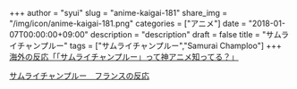 +++
author = "syui"
slug = "anime-kaigai-181"
share_img = "/img/icon/anime-kaigai-181.png"
categories = ["アニメ"]
date = "2018-01-07T00:00:00+09:00"
description = "description"
draft = false
title = "サムライチャンプルー"
tags = ["サムライチャンプルー","Samurai Champloo"]
+++
<a href="http://honyakutyuihou.hatenablog.com/entry/2016/12/13/000837" rel="nofollow" target="_blank" title="海外の反応「「サムライチャンプルー」って神アニメ知ってる？」">海外の反応「「サムライチャンプルー」って神アニメ知ってる？」</a>

<a href="http://web.archive.org/web/20150610235936/http://blog.livedoor.jp/nouvelles_fr/archives/1005758380.html" rel="nofollow" target="_blank" title="サムライチャンプルー　フランスの反応">サムライチャンプルー　フランスの反応</a>
